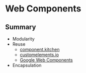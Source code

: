 # Web Components
## Summary

* Modularity
* Reuse
  * [component.kitchen](http://component.kitchen/components)
  * [customelements.io](http://customelements.io/)
  * [Google Web Components](http://googlewebcomponents.github.io)
* Encapsulation